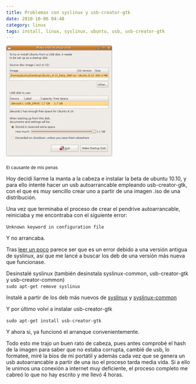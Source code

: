 ```yaml
---
title: Problemas con syslinux y usb-creator-gtk
date: 2010-10-06 04:48
category: linux
tags: install, linux, syslinux, ubuntu, usb, usb-creator-gtk
---
```


<div class="img-right">

![El causante de mis penas][]

<sub>El causante de mis penas</sub>
</div>

Hoy decidí liarme la manta a la cabeza e instalar la beta de ubuntu
10.10, y para ello intenté hacer un usb autoarrancable empleando
usb-creator-gtk, con el que es muy sencillo crear uno a partir de
una imagen .iso de una distribución.   
  
Una vez que terminaba el proceso de crear el pendrive
autoarrancable, reiniciaba y me encontraba con el siguiente error:
  
`Unknown keyword in configuration file`   
  
Y no arrancaba.   
  
Tras [leer un poco][] parece ser que es un error debido a una
versión antigua de syslinux, así que me lancé a buscar los deb de
una versión más nueva que funcionase.   
  
Desinstalé syslinux (también desinstala syslinux-common,
usb-creator-gtk y usb-creator-common)   
`sudo apt-get remove syslinux`   
  
Instalé a partir de los deb más nuevos de [syslinux][] y
[syslinux-common][]   
  
Y por último volví a instalar usb-creator-gtk   
  
`sudo apt-get install usb-creator-gtk`   
  
Y ahora si, ya funcionó el arranque convenientemente.   
  
Todo esto me trajo un buen rato de cabeza, pues antes comprobé el
hash de la imagen para saber que no estaba corrupta, cambié de usb,
lo formateé, miré la bios de mi portátil y además cada vez que se
genera un usb autoarrancable a partir de una iso el proceso tarda
media vida. Si a ello le unimos una conexión a internet muy
deficiente, el proceso completo me cabreó lo que no hay escrito y
me llevó 4 horas.


  [El causante de mis penas]: ./img/300px-Usb-creator1-287x300.png "Usb Creator"
  [leer un poco]: http://www.khattam.info/solved-syslinux-unknown-keyword-in-configuration-file-2010-09-01.html#more-1070
  [syslinux]: http://mirrors.kernel.org/ubuntu/pool/main/s/syslinux/syslinux_4.01+dfsg-3ubuntu1_amd64.deb
  [syslinux-common]: http://mirrors.kernel.org/ubuntu/pool/main/s/syslinux/syslinux-common_4.01+dfsg-3ubuntu1_all.deb
